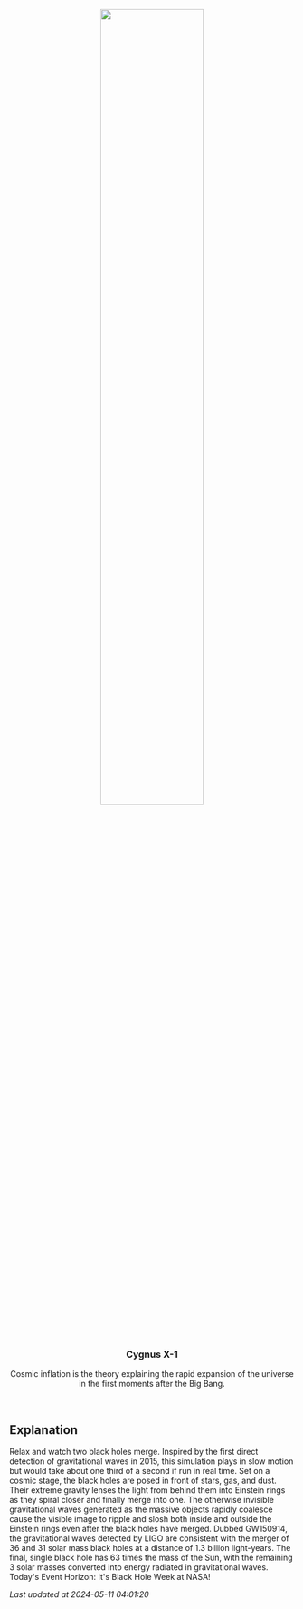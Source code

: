<p align='center'>
    <a href='https://www.youtube.com/embed/I_88S8DWbcU?rel=0'><img src='https://images.unsplash.com/photo-1610296669228-602fa827fc1f' width='60%' /></a>
    <h3 align="center">Cygnus X-1</h3>
    <p align="center">Cosmic inflation is the theory explaining the rapid expansion of the universe in the first moments after the Big Bang.</p>
</p>
<br/>

Explanation
--
Relax and watch two black holes merge. Inspired by the first direct detection of gravitational waves in 2015, this simulation plays in slow motion but would take about one third of a second if run in real time. Set on a cosmic stage, the black holes are posed in front of stars, gas, and dust. Their extreme gravity lenses the light from behind them into Einstein rings as they spiral closer and finally merge into one. The otherwise invisible gravitational waves generated as the massive objects rapidly coalesce cause the visible image to ripple and slosh both inside and outside the Einstein rings even after the black holes have merged. Dubbed GW150914, the gravitational waves detected by LIGO are consistent with the merger of 36 and 31 solar mass black holes at a distance of 1.3 billion light-years. The final, single black hole has 63 times the mass of the Sun, with the remaining 3 solar masses converted into energy radiated in gravitational waves.   Today's Event Horizon: It's Black Hole Week at NASA!


*Last updated at 2024-05-11 04:01:20*
